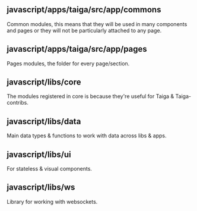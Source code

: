 ## javascript/apps/taiga/src/app/commons

Common modules, this means that they will be used in many components and pages or they will not be particularly attached to any page. 

## javascript/apps/taiga/src/app/pages

Pages modules, the folder for every page/section.

## javascript/libs/core

The modules registered in core is because they're useful for Taiga & Taiga-contribs.

## javascript/libs/data

Main data types & functions to work with data across libs & apps.

## javascript/libs/ui

For stateless & visual components.

## javascript/libs/ws

Library for working with websockets.
